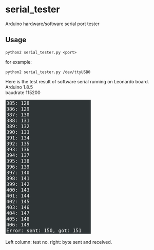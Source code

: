 # serial_tester
Arduino hardware/software serial port tester

## Usage
```
python2 serial_tester.py <port>
```

for example:

```
python2 serial_tester.py /dev/ttyUSB0
```

Here is the test result of software serial running on Leonardo board.  
Arduino 1.8.5  
baudrate 115200  

![alt text](https://raw.githubusercontent.com/lfigiel/serial_tester/master/pics/results.png)

Left column: test no. right: byte sent and received.  
